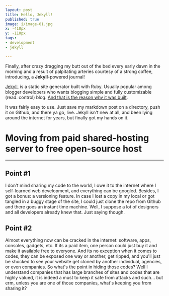 ```yaml
---
layout: post
title: Hello, Jekyll!
published: true
image: i/image-01.jpg
x: -410px
y: -110px
tags:
- development
- jekyll

---
```


Finally, after crazy dragging my butt out of the bed every early dawn in the morning and a result of palpitating arteries courtesy of a strong coffee, introducing, a **Jekyll**-powered journal!

[Jekyll](//jekyllrb.com), is a static site generator built with Ruby. Usually popular among blogger developers who wants blogging simple and fully customizable (read: control) blog. [And that is the reason why it was built](//tom.preston-werner.com/2008/11/17/blogging-like-a-hacker.html). 

It was fairly easy to use. Just save my markdown post on a directory, push it on Github, and there ya go, live. Jekyll isn't new at all, and been lying around the internet for years, but finally got my hands on it.

# Moving from paid shared-hosting server to free open-source host
- - -
## Point #1
I don't mind sharing my code to the world, I owe it to the internet where I self-learned web development, and everything can be googled. Besides, I got a bonus: a versioning feature. In case I lost a copy in my local or got tangled in a buggy stage of the site, I could just clone the repo from Github and there goes an instant time machine. Well, I suppose a lot of designers and all developers already knew that. Just saying though.

## Point #2
Almost everything now can be cracked in the internet: software, apps, consoles, gadgets, etc. If its a paid item, one person could just buy it and make it available free to everyone. And its no exception when it comes to codes, they can be exposed one way or another, get ripped, and you'll just be shocked to see your website get cloned by another individual, agencies, or even companies. So what's the point in hiding those codes? Well I understand companies that has large branches of sites and codes that are highly valued, it is indeed a must to keep it safe from attacks and such… but erm, unless you are one of those companies, what's keeping you from sharing it?